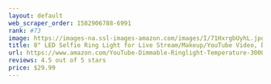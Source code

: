 ```yaml
---
layout: default 
﻿web_scraper_order: 1582906788-6991
rank: #73
image: https://images-na.ssl-images-amazon.com/images/I/71HxrgbUyhL.jpg
title: 8" LED Selfie Ring Light for Live Stream/Makeup/YouTube Video, Dimmable…
url: https://www.amazon.com/YouTube-Dimmable-Ringlight-Temperature-3000K-5000K/dp/B07P3HGX1P/ref=zg_mw_photo_73?_encoding=UTF8&psc=1&refRID=QT7YX3MAVBS9YT2R1GA7
reviews: 4.5 out of 5 stars
price: $29.99 
---
```


